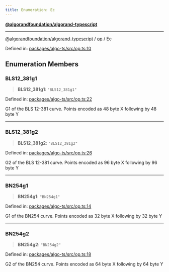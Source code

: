 ```yaml
---
title: Enumeration: Ec
---
```


[**@algorandfoundation/algorand-typescript**](../../README)

***

[@algorandfoundation/algorand-typescript](../../README) / [op](../README) / Ec



Defined in: [packages/algo-ts/src/op.ts:10](https://github.com/algorandfoundation/puya-ts/blob/main/packages/algo-ts/src/op.ts#L10)

## Enumeration Members

### BLS12\_381g1

> **BLS12\_381g1**: `"BLS12_381g1"`

Defined in: [packages/algo-ts/src/op.ts:22](https://github.com/algorandfoundation/puya-ts/blob/main/packages/algo-ts/src/op.ts#L22)

G1 of the BLS 12-381 curve. Points encoded as 48 byte X following by 48 byte Y

***

### BLS12\_381g2

> **BLS12\_381g2**: `"BLS12_381g2"`

Defined in: [packages/algo-ts/src/op.ts:26](https://github.com/algorandfoundation/puya-ts/blob/main/packages/algo-ts/src/op.ts#L26)

G2 of the BLS 12-381 curve. Points encoded as 96 byte X following by 96 byte Y

***

### BN254g1

> **BN254g1**: `"BN254g1"`

Defined in: [packages/algo-ts/src/op.ts:14](https://github.com/algorandfoundation/puya-ts/blob/main/packages/algo-ts/src/op.ts#L14)

G1 of the BN254 curve. Points encoded as 32 byte X following by 32 byte Y

***

### BN254g2

> **BN254g2**: `"BN254g2"`

Defined in: [packages/algo-ts/src/op.ts:18](https://github.com/algorandfoundation/puya-ts/blob/main/packages/algo-ts/src/op.ts#L18)

G2 of the BN254 curve. Points encoded as 64 byte X following by 64 byte Y